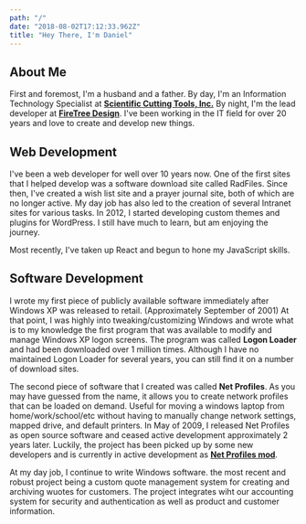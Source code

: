 ```yaml
---
path: "/"
date: "2018-08-02T17:12:33.962Z"
title: "Hey There, I'm Daniel"
---
```


## About Me

First and foremost, I'm a husband and a father. By day, I'm an Information Technology Specialist at __[Scientific Cutting Tools, Inc.](https://sct-usa.com/)__ By night, I'm the lead developer at __[FireTree Design](https://firetreedesign.com/)__. I've been working in the IT field for over 20 years and love to create and develop new things.

## Web Development

I've been a web developer for well over 10 years now. One of the first sites that I helped develop was a software download site called RadFiles. Since then, I've created a wish list site and a prayer journal site, both of which are no longer active. My day job has also led to the creation of several Intranet sites for various tasks. In 2012, I started developing custom themes and plugins for WordPress. I still have much to learn, but am enjoying the journey.

Most recently, I've taken up React and begun to hone my JavaScript skills.

## Software Development

I wrote my first piece of publicly available software immediately after Windows XP was released to retail. (Approximately September of 2001) At that point, I was highly into tweaking/customizing Windows and wrote what is to my knowledge the first program that was available to modify and manage Windows XP logon screens. The program was called **Logon Loader** and had been downloaded over 1 million times. Although I have no maintained Logon Loader for several years, you can still find it on a number of download sites.

The second piece of software that I created was called **Net Profiles**. As you may have guessed from the name, it allows you to create network profiles that can be loaded on demand. Useful for moving a windows laptop from home/work/school/etc without having to manually change network settings, mapped drive, and default printers. In May of 2009, I released Net Profiles as open source software and ceased active development approximately 2 years later. Luckily, the project has been picked up by some new developers and is currently in active development as __[Net Profiles mod](https://github.com/netprofilesmod/netprofilesmod)__.

At my day job, I continue to write Windows software. the most recent and robust project being a custom quote management system for creating and archiving wuotes for customers. The project integrates wiht our accounting system for security and authentication as well as product and customer information.